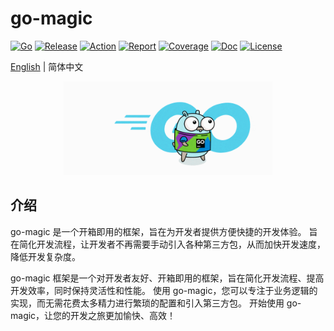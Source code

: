 # go-magic

[![Go](https://img.shields.io/badge/Go->=1.18-green)](https://go.dev)
[![Release](https://img.shields.io/github/v/release/jefferyjob/go-magic.svg)](https://github.com/jefferyjob/go-magic/releases)
[![Action](https://github.com/jefferyjob/go-magic/workflows/CodeQL/badge.svg?branch=main)](https://github.com/jefferyjob/go-magic/actions)
[![Report](https://goreportcard.com/badge/github.com/jefferyjob/go-magic)](https://goreportcard.com/report/github.com/jefferyjob/go-magic)
[![Coverage](https://codecov.io/gh/jefferyjob/go-magic/branch/main/graph/badge.svg)](https://codecov.io/gh/jefferyjob/go-magic)
[![Doc](https://img.shields.io/badge/go.dev-reference-brightgreen?logo=go&logoColor=white&style=flat)](https://pkg.go.dev/github.com/jefferyjob/go-magic)
[![License](https://img.shields.io/github/license/jefferyjob/go-magic)](https://github.com/jefferyjob/go-magic/blob/main/LICENSE)

[English](README.md) | 简体中文

<div align="center">
<img src="./docs/logo.gif" alt="Go Magic - A framework that is ready to use out of the box" height="150"/>
</div>

## 介绍
go-magic 是一个开箱即用的框架，旨在为开发者提供方便快捷的开发体验。 旨在简化开发流程，让开发者不再需要手动引入各种第三方包，从而加快开发速度，降低开发复杂度。

go-magic 框架是一个对开发者友好、开箱即用的框架，旨在简化开发流程、提高开发效率，同时保持灵活性和性能。 使用 go-magic，您可以专注于业务逻辑的实现，而无需花费太多精力进行繁琐的配置和引入第三方包。 开始使用 go-magic，让您的开发之旅更加愉快、高效！
